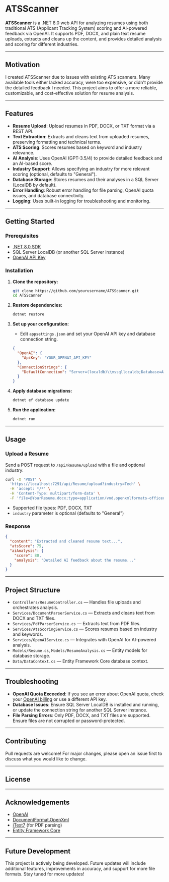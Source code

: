 # ATSScanner

**ATSScanner** is a .NET 8.0 web API for analyzing resumes using both traditional ATS (Applicant Tracking System) scoring and AI-powered feedback via OpenAI. It supports PDF, DOCX, and plain text resume uploads, extracts and cleans up the content, and provides detailed analysis and scoring for different industries.

---

## Motivation

I created ATSScanner due to issues with existing ATS scanners. Many available tools either lacked accuracy, were too expensive, or didn't provide the detailed feedback I needed. This project aims to offer a more reliable, customizable, and cost-effective solution for resume analysis.

---

## Features

- **Resume Upload**: Upload resumes in PDF, DOCX, or TXT format via a REST API.
- **Text Extraction**: Extracts and cleans text from uploaded resumes, preserving formatting and technical terms.
- **ATS Scoring**: Scores resumes based on keyword and industry relevance.
- **AI Analysis**: Uses OpenAI (GPT-3.5/4) to provide detailed feedback and an AI-based score.
- **Industry Support**: Allows specifying an industry for more relevant scoring (optional, defaults to "General").
- **Database Storage**: Stores resumes and their analyses in a SQL Server (LocalDB by default).
- **Error Handling**: Robust error handling for file parsing, OpenAI quota issues, and database connectivity.
- **Logging**: Uses built-in logging for troubleshooting and monitoring.

---

## Getting Started

### Prerequisites

- [.NET 8.0 SDK](https://dotnet.microsoft.com/download)
- SQL Server LocalDB (or another SQL Server instance)
- [OpenAI API Key](https://platform.openai.com/account/api-keys)

### Installation

1. **Clone the repository:**
   ```bash
   git clone https://github.com/yourusername/ATSScanner.git
   cd ATSScanner
   ```

2. **Restore dependencies:**
   ```bash
   dotnet restore
   ```

3. **Set up your configuration:**
   - Edit `appsettings.json` and set your OpenAI API key and database connection string.

   ```json
   {
     "OpenAI": {
       "ApiKey": "YOUR_OPENAI_API_KEY"
     },
     "ConnectionStrings": {
       "DefaultConnection": "Server=(localdb)\\mssqllocaldb;Database=ATSScannerDb;Trusted_Connection=True;"
     }
   }
   ```

4. **Apply database migrations:**
   ```bash
   dotnet ef database update
   ```

5. **Run the application:**
   ```bash
   dotnet run
   ```

---

## Usage

### Upload a Resume

Send a POST request to `/api/Resume/upload` with a file and optional industry:

```bash
curl -X 'POST' \
  'https://localhost:7291/api/Resume/upload?industry=Tech' \
  -H 'accept: */*' \
  -H 'Content-Type: multipart/form-data' \
  -F 'file=@YourResume.docx;type=application/vnd.openxmlformats-officedocument.wordprocessingml.document'
```

- Supported file types: PDF, DOCX, TXT
- `industry` parameter is optional (defaults to "General")

### Response

```json
{
  "content": "Extracted and cleaned resume text...",
  "atsScore": 75,
  "aiAnalysis": {
    "score": 80,
    "analysis": "Detailed AI feedback about the resume..."
  }
}
```

---

## Project Structure

- `Controllers/ResumeController.cs` — Handles file uploads and orchestrates analysis.
- `Services/DocumentParserService.cs` — Extracts and cleans text from DOCX and TXT files.
- `Services/PdfParserService.cs` — Extracts text from PDF files.
- `Services/AtsScoringService.cs` — Scores resumes based on industry and keywords.
- `Services/OpenAIService.cs` — Integrates with OpenAI for AI-powered analysis.
- `Models/Resume.cs`, `Models/ResumeAnalysis.cs` — Entity models for database storage.
- `Data/DataContext.cs` — Entity Framework Core database context.

---

## Troubleshooting

- **OpenAI Quota Exceeded**: If you see an error about OpenAI quota, check your [OpenAI billing](https://platform.openai.com/account/billing) or use a different API key.
- **Database Issues**: Ensure SQL Server LocalDB is installed and running, or update the connection string for another SQL Server instance.
- **File Parsing Errors**: Only PDF, DOCX, and TXT files are supported. Ensure files are not corrupted or password-protected.

---

## Contributing

Pull requests are welcome! For major changes, please open an issue first to discuss what you would like to change.

---

## License



---

## Acknowledgements

- [OpenAI](https://openai.com/)
- [DocumentFormat.OpenXml](https://github.com/OfficeDev/Open-XML-SDK)
- [iText7](https://github.com/itext/itext7) (for PDF parsing)
- [Entity Framework Core](https://docs.microsoft.com/en-us/ef/core/)

---

## Future Development

This project is actively being developed. Future updates will include additional features, improvements in accuracy, and support for more file formats. Stay tuned for more updates!
